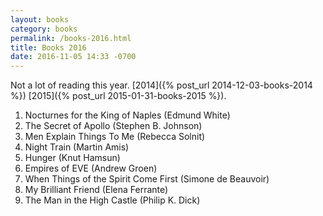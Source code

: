```yaml
---
layout: books
category: books
permalink: /books-2016.html
title: Books 2016
date: 2016-11-05 14:33 -0700
---
```


Not a lot of reading this year. [2014]({% post_url 2014-12-03-books-2014 %}) [2015]({% post_url 2015-01-31-books-2015 %}).

1. Nocturnes for the King of Naples (Edmund White)
1. The Secret of Apollo (Stephen B. Johnson)
1. Men Explain Things To Me (Rebecca Solnit)
1. Night Train (Martin Amis)
1. Hunger (Knut Hamsun)
1. Empires of EVE (Andrew Groen)
1. When Things of the Spirit Come First (Simone de Beauvoir)
1. My Brilliant Friend (Elena Ferrante)
1. The Man in the High Castle (Philip K. Dick)
